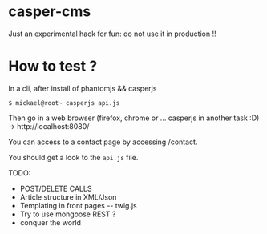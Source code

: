 casper-cms
==========

Just an experimental hack for fun: do not use it in production !!

How to test ?
=============

In a cli, after install of phantomjs && casperjs

```$ mickael@root~ casperjs api.js```

Then go in a web browser (firefox, chrome or ... casperjs in another task :D)
-> http://localhost:8080/

You can access to a contact page by accessing /contact.

You should get a look to the ```api.js``` file.

TODO:

- POST/DELETE CALLS
- Article structure in XML/Json
- Templating in front pages -- twig.js
- Try to use mongoose REST ?
- conquer the world


